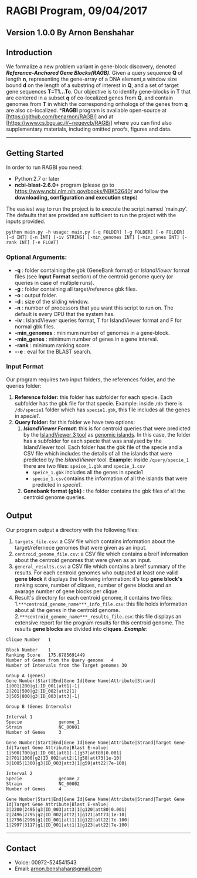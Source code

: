 # RAGBI Program, 09/04/2017
**Version 1.0.0** 
By Arnon Benshahar
---
## Introduction

We  formalize  a  new  problem  variant  in  gene-block  discovery, denoted ***Reference-Anchored  Gene  Blocks(RAGB)***. Given a query sequence **Q** of length **n**, representing the gene-array of a DNA element,a  window  size  bound **d** on  the  length  of  a  substring  of  interest  in **Q**, and a set of target gene sequences **T=T1...Tc**. Our objective is to identify gene-blocks in **T** that are centered in a subset **q** of co-localized genes from **Q**, and contain genomes from **T** in which the corresponding orthologs of the genes from **q** are also co-localized. ***RAGBI** program is available open-source at [https://github.com/benarnon/RAGBI] and at [https://www.cs.bgu.ac.il/~negevcb/RAGB/] where you can find also supplementary materials, including omitted proofs, figures and data. 

---

## Getting Started
In order to run RAGBI you need:

- Python 2.7 or later
- **ncbi-blast-2.6.0+** program (please go to https://www.ncbi.nlm.nih.gov/books/NBK52640/ and follow the **downloading, configuration and execution steps**)

The easiest way to run the project is to execute the script named 'main.py'. The defaults that are provided are sufficient to run the project with the inputs provided.

```
python main.py -h usage: main.py [-q FOLDER] [-g FOLDER] [-o FOLDER] [-d INT] [-n INT] [-iv STRING] [-min_genomes INT] [-min_genes INT] [-rank INT] [-e FLOAT]
```

### Optional Arguments:
- **-q** : folder containing the gbk (GeneBank format) or *IslandViewer* format files (see **Input Format** section) of the centroid genome query (or queries in case of multiple runs).
- **-g** : folder containing all target/reference gbk files.
- **-o** : output folder.
- **-d** : size of the sliding window.
- **-n** : number of processors that you want this script to run on. The default is every CPU that the system has.
- **-iv** : IslandViewer queries format, T for IslandViewer format and F for normal gbk files.
- **-min_genomes** : minimum number of genomes in a gene-block.
- **-min_genes** : minimum number of genes in a gene interval.
- **-rank** : minimum ranking score.
- **--e** : eval for the BLAST search.


### Input Format
Our program requires two input folders, the references folder, and the queries folder:
1. **Reference folder:** this folder has subfolder for each specie. Each subfolder has the gbk file for that specie.
Example: inside ```/db``` there is ```/db/specie1``` folder which has ```specie1.gbk```, this file includes all the genes in *specie1*. 
2. **Query folder:** for this folder we have two options:
    1. ***IslandViewer Format***:  this is for centroid queries that were predicted by the [IslandViewer 3 tool](http://www.pathogenomics.sfu.ca/islandviewer/browse/) as [genomic islands](https://en.wikipedia.org/wiki/Genomic_island). In this case, the folder has a subfolder for each specie that was analysed by the IslandViewer tool. Each folder has the gbk file of the specie and a CSV file which includes the details of all the islands that were predicted by the *IslandViewer* tool. 
**Example**:  inside ```/query/specie_1``` there are two files: ```speice_1.gbk``` and ```specie_1.csv```
        - ```speice_1.gbk``` includes all the genes in specie1 
        - ```specie_1.csv```contains the information of all the islands that were predicted in *specie1*.
    2.  **Genebank format (gbk)** : the folder contains the gbk files of all the centroid genome queries.

## Output
Our program output a directory with the following files:
1. ```targets_file.csv```: a CSV file which contains information about the target/refernece genomes that were given as an input.
2. ```centroid_genome_file.csv```: a CSV file which contains a breif information about the centroid genomes that were given as an input.
3. ```general_results.csv```: a CSV file which contains a breif summary of the results. For each centroid genomes who outputed at least one valid **gene block** it displays the following information: it's top **gene block's** ranking score, number of cliques, number of gene blocks and an avarage number of gene blocks per clique.
4. Result's directory for each centroid genome, it contains two files:
    1.```***centroid_genome_name***_info_file.csv```: this file holds information about all the genes in the centroid genome.
    2.```***centroid_genome_name***_results_file.csv```: this file displays an extensive report for the program results for this centroid genome. The results **gene blocks** are divided into **cliques**. ***Example***:

```
Clique Number	1								
 									
Block Number	1	
Ranking Score	175.6785691449	
Number of Genes from the Query genome	4
Number of Intervals from the Target genomes	30
 									
Group A (genes)							
Gene Number|Start|End|Gene Id|Gene Name|Attribute|Strand|			
1|001|200|g1|ID_001|att1|-1|	
2|201|500|g2|ID_002|att2|1|
3|505|800|g3|ID_003|att3|-1|
 									
Group B (Genes Intervals)								

Interval 1
Specie              genome_1	
Strain	            NC_00001	
Number of Genes	    3

Gene Number|Start|End|Gene Id|Gene Name|Attribute|Strand|Target Gene Id|Target Gene Attribute|Blast E-value|
1|500|700|g1|ID_001|att1|-1|g57|att80|0.001|
2|701|1000|g2|ID_002|att2|1|g58|att73|1e-10|
3|1005|1300|g3|ID_003|att3|1|g59|att22|7e-100|

Interval 2
Specie              genome_2
Strain	            NC_00002	
Number of Genes	    4

Gene Number|Start|End|Gene Id|Gene Name|Attribute|Strand|Target Gene Id|Target Gene Attribute|Blast E-value|
3|2200|2495|g3|ID_003|att3|1|g120|att80|0.001|
2|2496|2795|g2|ID_002|att2|1|g121|att73|1e-10|
1|2796|2996|g1|ID_001|att1|1|g122|att22|7e-100|
1|2997|3117|g1|ID_001|att1|1|g123|att22|7e-100|
```
---

## Contact

- Voice: 00972-524541543
- Email: arnon.benshahar@gmail.com

